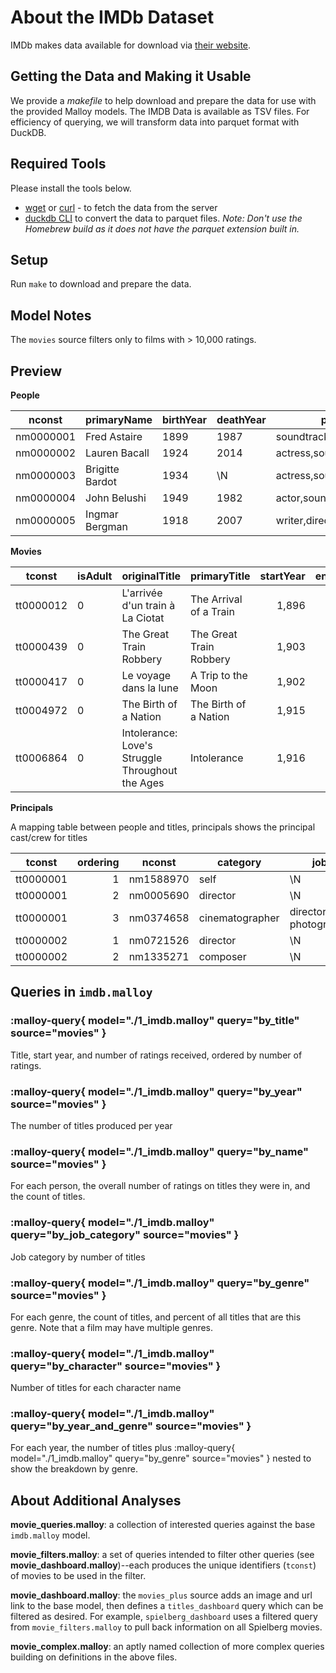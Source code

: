 # About the IMDb Dataset

IMDb makes data available for download via [their website](https://www.imdb.com/interfaces/).

## Getting the Data and Making it Usable

We provide a *makefile* to help download and prepare the data for use with the provided Malloy models. The IMDB Data is available as TSV files.  For efficiency of querying, we will transform data into parquet format with DuckDB.

## Required Tools
Please install the tools below.

  * [wget](https://www.gnu.org/software/wget/) or [curl](https://curl.se/download.html) - to fetch the data from the server
  * [duckdb CLI](https://duckdb.org/docs/installation/index) to convert the data to parquet files.  _Note: Don't use the Homebrew build as it does not have the parquet extension built in._

## Setup
  Run `make` to download and prepare the data.


## Model Notes
The `movies` source filters only to films with > 10,000 ratings.

## Preview


**People**


| nconst    | primaryName     | birthYear | deathYear | primaryProfession                   | knownForTitles                          |
|-----------|-----------------|-----------|-----------|-------------------------------------|-----------------------------------------|
| nm0000001 | Fred Astaire    | 1899      | 1987      | soundtrack,actor,miscellaneous      | tt0031983,tt0053137,tt0072308,tt0050419 |
| nm0000002 | Lauren Bacall   | 1924      | 2014      | actress,soundtrack                  | tt0117057,tt0038355,tt0037382,tt0071877 |
| nm0000003 | Brigitte Bardot | 1934      | \N        | actress,soundtrack,music_department | tt0049189,tt0056404,tt0057345,tt0054452 |
| nm0000004 | John Belushi    | 1949      | 1982      | actor,soundtrack,writer             | tt0077975,tt0078723,tt0080455,tt0072562 |
| nm0000005 | Ingmar Bergman  | 1918      | 2007      | writer,director,actor               | tt0050976,tt0060827,tt0050986,tt0083922 |

**Movies**

| tconst    | isAdult | originalTitle                                    | primaryTitle            | startYear | endYear | runtimeMinutes |
|-----------|---------|--------------------------------------------------|-------------------------|----------:|--------:|---------------:|
| tt0000012 | 0       | L'arrivée d'un train à La Ciotat                 | The Arrival of a Train  |     1,896 |       ∅ |              1 |
| tt0000439 | 0       | The Great Train Robbery                          | The Great Train Robbery |     1,903 |       ∅ |             11 |
| tt0000417 | 0       | Le voyage dans la lune                           | A Trip to the Moon      |     1,902 |       ∅ |             13 |
| tt0004972 | 0       | The Birth of a Nation                            | The Birth of a Nation   |     1,915 |       ∅ |            195 |
| tt0006864 | 0       | Intolerance: Love's Struggle Throughout the Ages | Intolerance             |     1,916 |       ∅ |            163 |


**Principals**

A mapping table between people and titles, principals shows the principal cast/crew for titles

| tconst    | ordering | nconst    | category        | job                     |   |
|-----------|---------:|-----------|-----------------|-------------------------|:-:|
| tt0000001 |        1 | nm1588970 | self            | \N                      |   |
| tt0000001 |        2 | nm0005690 | director        | \N                      |   |
| tt0000001 |        3 | nm0374658 | cinematographer | director of photography |   |
| tt0000002 |        1 | nm0721526 | director        | \N                      |   |
| tt0000002 |        2 | nm1335271 | composer        | \N                      |   |


## Queries in `imdb.malloy`

### :malloy-query{ model="./1_imdb.malloy" query="by_title" source="movies" }
Title, start year, and number of ratings received, ordered by number of ratings.

### :malloy-query{ model="./1_imdb.malloy" query="by_year" source="movies" }
The number of titles produced per year

### :malloy-query{ model="./1_imdb.malloy" query="by_name" source="movies" }
For each person, the overall number of ratings on titles they were in, and the count of titles.

### :malloy-query{ model="./1_imdb.malloy" query="by_job_category" source="movies" }
Job category by number of titles

### :malloy-query{ model="./1_imdb.malloy" query="by_genre" source="movies" }
For each genre, the count of titles, and percent of all titles that are this genre. Note that a film may have multiple genres.

### :malloy-query{ model="./1_imdb.malloy" query="by_character" source="movies" }
Number of titles for each character name

### :malloy-query{ model="./1_imdb.malloy" query="by_year_and_genre" source="movies" }
For each year, the number of titles plus :malloy-query{ model="./1_imdb.malloy" query="by_genre" source="movies" } nested to show the breakdown by genre.

## About Additional Analyses

**movie_queries.malloy**: a collection of interested queries against the base `imdb.malloy` model.

**movie_filters.malloy**: a set of queries intended to filter other queries (see **movie_dashboard.malloy**)--each produces the unique identifiers (`tconst`) of movies to be used in the filter.

**movie_dashboard.malloy**: the `movies_plus` source adds an image and url link to the base model, then defines a `titles_dashboard` query which can be filtered as desired. For example, `spielberg_dashboard` uses a filtered query from `movie_filters.malloy` to pull back information on all Spielberg movies.

**movie_complex.malloy**: an aptly named collection of more complex queries building on definitions in the above files.
